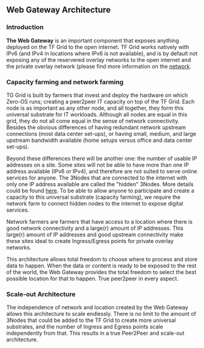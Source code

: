 
## Web Gateway Architecture

### Introduction
__The Web Gateway__ is an important component that exposes anything deployed on the TF Grid to the open internet. TF Grid works natively with IPv6 (and IPv4 in locations where IPv6 is not available), and is by default not exposing any of the reservered overlay networks to the open internet and the private overlay network (please find more information on the [network](architecture_network.md). 

### Capacity farming and network farming
TG Grid is built by farmers that invest and deploy the hardware on which Zero-OS runs; creating a peer2peer IT capacity on top of the TF Grid. Each node is as important as any other node, and all together, they form this universal substrate for IT workloads. Although all nodes are equal in this grid, they do not all come equal in the sense of network connectivity. Besides the obvious differences of having redundant network upstream connections (most data center set-ups), or having small, medium, and large upstream bandwidth available (home setups versus office and data center set-ups).

Beyond these differences there will be another one: the number of usable IP addresses on a site. Some sites will not be able to have more than one IP address available (IPv6 or IPv4), and therefore are not suited to serve online services for anyone. The 3Nodes that are connected to the internet with only one IP address available are called the "hidden" 3Nodes. More details could be found [here](https://github.com/Threefoldtech/zos/blob/master/docs/network/setup_farm_network.md). To be able to allow anyone to participate and create a capacity to this universal substrate (capacity farming), we require the network farm to connect hidden nodes to the internet to expose digital services.

Network farmers are farmers that have access to a location where there is good network connectivity and a large(r) amount of IP addresses. This large(r) amount of IP addresses and good upstream connectivity make these sites ideal to create Ingress/Egress points for private overlay networks.

This architecture allows total freedom to choose where to process and store data to happen. When the data or content is ready to be exposed to the rest of the world, the Web Gateway provides the total freedom to select the best possible location for that to happen. True peer2peer in every aspect.

### Scale-out Architecture

The independence of network and location created by the Web Gateway allows this architecture to scale endlessly. There is no limit to the amount of 3Nodes that could be added to the TF Grid to create more universal substrates, and the number of Ingress and Egress points scale independently from that. This results in a true Peer2Peer and scale-out architecture.

